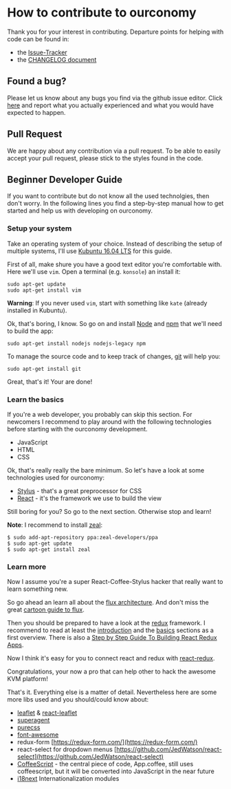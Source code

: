 # How to contribute to ourconomy

Thank you for your interest in contributing. Departure points for helping with code can be found in:
  * the [Issue-Tracker](https://github.com/ourconomy/ourconomy/issues/new)
  * the [CHANGELOG document](https://github.com/ourconomy/ourconomy/CHANGELOG.md)

## Found a bug?

Please let us know about any bugs you find via the github issue editor. Click
[here](https://github.com/ourconomy/ourconomy/issues/new) and report what you
actually experienced and what you would have expected to happen.

## Pull Request

We are happy about any contribution via a pull request. To be able to easily
accept your pull request, please stick to the styles found in the code.

## Beginner Developer Guide

If you want to contribute but do not know all the used technolgies, then don't
worry. In the following lines you find a step-by-step manual how to get started and help us with developing on ourconomy.

### Setup your system

Take an operating system of your choice. 
Instead of describing the setup of multiple systems, I'll use
[Kubuntu 16.04 LTS](http://kubuntu.org/getkubuntu/) for this guide.

First of all, make shure you have a good text editor you're comfortable with.
Here we'll use `vim`. Open a terminal (e.g. `konsole`) an install it:

    sudo apt-get update
    sudo apt-get install vim

**Warning**:
If you never used `vim`, start with something like `kate` (already installed in
Kubuntu).

Ok, that's boring, I know. So go on and install [Node](https://nodejs.org/)
and [npm](https://www.npmjs.com/) that we'll need to build the app:

    sudo apt-get install nodejs nodejs-legacy npm

To manage the source code and to keep track of changes,
[git](http://git-scm.com/) will help you:

    sudo apt-get install git

Great, that's it! Your are done!

### Learn the basics

If you're a web developer, you probably can skip this section.
For newcomers I recommend to play around with the following technologies
before starting with the ourconomy development.

- JavaScript
- HTML
- CSS

Ok, that's really really the bare minimum.
So let's have a look at some technologies used for ourconomy:

- [Stylus](https://learnboost.github.io/stylus/) - that's a great preprocessor for CSS
- [React](https://facebook.github.io/react/) - it's the framework we use to build the view

Still boring for you? So go to the next section.
Otherwise stop and learn!

**Note**:
I recommend to install [zeal](https://zealdocs.org/):

    $ sudo add-apt-repository ppa:zeal-developers/ppa
    $ sudo apt-get update
    $ sudo apt-get install zeal

### Learn more

Now I assume you're a super React-Coffee-Stylus hacker that really want to
learn something new.

So go ahead an learn all about the [flux architecture](https://facebook.github.io/flux/).
And don't miss the great
[cartoon guide to flux](https://medium.com/code-cartoons/a-cartoon-guide-to-flux-6157355ab207).

Then you should be prepared to have a look at the [redux](https://github.com/rackt/redux)
framework.
I recommend to read at least the
[introduction](http://rackt.github.io/redux/docs/introduction/index.html) and
the [basics](http://rackt.github.io/redux/docs/basics/index.html) sections as a
first overview.
There is also a [Step by Step Guide To Building React Redux Apps](https://medium.com/@rajaraodv/step-by-step-guide-to-building-react-redux-apps-using-mocks-48ca0f47f9a).

Now I think it's easy for you to connect react and redux with
[react-redux](https://github.com/gaearon/react-redux).

Congratulations, your now a pro that can help other to hack the awesome KVM platform!

That's it. Everything else is a matter of detail.
Nevertheless here are some more libs used and you should/could know about:

- [leaflet](http://leafletjs.com/) & [react-leaflet](https://github.com/PaulLeCam/react-leaflet)
- [superagent](https://github.com/visionmedia/superagent)
- [purecss](http://purecss.io/)
- [font-awesome](http://fontawesome.io/)
- redux-form [https://redux-form.com/](https://redux-form.com/)  
- react-select for dropdown menus [https://github.com/JedWatson/react-select](https://github.com/JedWatson/react-select)  
- [CoffeeScript](http://coffeesipt.org/) - the central piece of code, App.coffee, still uses coffeescript, but it will be converted into JavaScript in the near future  
- [i18next](https://www.i18next.com/) Internationalization modules  
